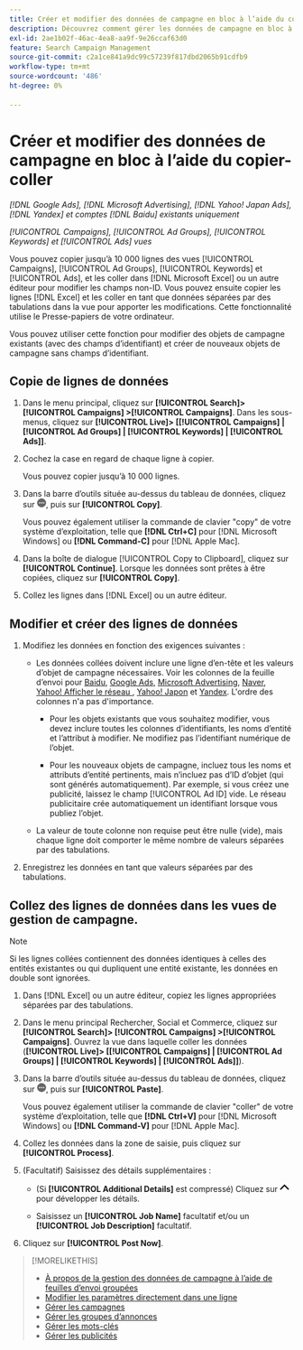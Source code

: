 ```yaml
---
title: Créer et modifier des données de campagne en bloc à l’aide du copier-coller
description: Découvrez comment gérer les données de campagne en bloc à l’aide de la fonction copier-coller.
exl-id: 2ae1b02f-46ac-4ea8-aa9f-9e26ccaf63d0
feature: Search Campaign Management
source-git-commit: c2a1ce841a9dc99c57239f817dbd2065b91cdfb9
workflow-type: tm+mt
source-wordcount: '486'
ht-degree: 0%

---
```


# Créer et modifier des données de campagne en bloc à l’aide du copier-coller

*[!DNL Google Ads], [!DNL Microsoft Advertising], [!DNL Yahoo! Japan Ads], [!DNL Yandex] et comptes [!DNL Baidu] existants uniquement*

*[!UICONTROL Campaigns], [!UICONTROL Ad Groups], [!UICONTROL Keywords] et [!UICONTROL Ads] vues*

Vous pouvez copier jusqu’à 10 000 lignes des vues [!UICONTROL Campaigns], [!UICONTROL Ad Groups], [!UICONTROL Keywords] et [!UICONTROL Ads], et les coller dans [!DNL Microsoft Excel] ou un autre éditeur pour modifier les champs non-ID. Vous pouvez ensuite copier les lignes [!DNL Excel] et les coller en tant que données séparées par des tabulations dans la vue pour apporter les modifications. Cette fonctionnalité utilise le Presse-papiers de votre ordinateur.

Vous pouvez utiliser cette fonction pour modifier des objets de campagne existants (avec des champs d’identifiant) et créer de nouveaux objets de campagne sans champs d’identifiant.

## Copie de lignes de données

1. Dans le menu principal, cliquez sur **[!UICONTROL Search]> [!UICONTROL Campaigns] >[!UICONTROL Campaigns]**. Dans les sous-menus, cliquez sur **[!UICONTROL Live]> \[[!UICONTROL Campaigns] \| [!UICONTROL Ad Groups] \| [!UICONTROL Keywords] \| [!UICONTROL Ads]\]**.

1. Cochez la case en regard de chaque ligne à copier.

   Vous pouvez copier jusqu’à 10 000 lignes.

1. Dans la barre d’outils située au-dessus du tableau de données, cliquez sur ![Plus](/help/search-social-commerce/assets/more.png "Plus"), puis sur **[!UICONTROL Copy]**.

   Vous pouvez également utiliser la commande de clavier &quot;copy&quot; de votre système d’exploitation, telle que **[!DNL Ctrl+C]** pour [!DNL Microsoft Windows] ou **[!DNL Command-C]** pour [!DNL Apple Mac].

1. Dans la boîte de dialogue [!UICONTROL Copy to Clipboard], cliquez sur **[!UICONTROL Continue]**. Lorsque les données sont prêtes à être copiées, cliquez sur **[!UICONTROL Copy]**.

1. Collez les lignes dans [!DNL Excel] ou un autre éditeur.

## Modifier et créer des lignes de données

1. Modifiez les données en fonction des exigences suivantes :

   * Les données collées doivent inclure une ligne d’en-tête et les valeurs d’objet de campagne nécessaires. Voir les colonnes de la feuille d’envoi pour [Baidu](/help/search-social-commerce/campaign-management/bulksheets/bulksheet-data-formats/bulksheet-data-baidu.md), [Google Ads](/help/search-social-commerce/campaign-management/bulksheets/bulksheet-data-formats/bulksheet-data-google.md), [Microsoft Advertising](/help/search-social-commerce/campaign-management/bulksheets/bulksheet-data-formats/bulksheet-data-microsoft.md), [Naver](/help/search-social-commerce/campaign-management/bulksheets/bulksheet-data-formats/bulksheet-data-naver.md), [Yahoo! Afficher le réseau ](/help/search-social-commerce/campaign-management/bulksheets/bulksheet-data-formats/bulksheet-data-yahoo-display-network.md), [Yahoo! Japon](/help/search-social-commerce/campaign-management/bulksheets/bulksheet-data-formats/bulksheet-data-yahoo-japan.md) et [Yandex](/help/search-social-commerce/campaign-management/bulksheets/bulksheet-data-formats/bulksheet-data-yandex.md). L&#39;ordre des colonnes n&#39;a pas d&#39;importance.

      * Pour les objets existants que vous souhaitez modifier, vous devez inclure toutes les colonnes d’identifiants, les noms d’entité et l’attribut à modifier. Ne modifiez pas l’identifiant numérique de l’objet.

      * Pour les nouveaux objets de campagne, incluez tous les noms et attributs d’entité pertinents, mais n’incluez pas d’ID d’objet (qui sont générés automatiquement). Par exemple, si vous créez une publicité, laissez le champ [!UICONTROL Ad ID] vide. Le réseau publicitaire crée automatiquement un identifiant lorsque vous publiez l’objet.

   * La valeur de toute colonne non requise peut être nulle (vide), mais chaque ligne doit comporter le même nombre de valeurs séparées par des tabulations.

1. Enregistrez les données en tant que valeurs séparées par des tabulations.

## Collez des lignes de données dans les vues de gestion de campagne.

>[!NOTE]
>
>Si les lignes collées contiennent des données identiques à celles des entités existantes ou qui dupliquent une entité existante, les données en double sont ignorées.

1. Dans [!DNL Excel] ou un autre éditeur, copiez les lignes appropriées séparées par des tabulations.

1. Dans le menu principal Rechercher, Social et Commerce, cliquez sur **[!UICONTROL Search]> [!UICONTROL Campaigns] >[!UICONTROL Campaigns]**. Ouvrez la vue dans laquelle coller les données (**[!UICONTROL Live]> \[[!UICONTROL Campaigns] \| [!UICONTROL Ad Groups] \| [!UICONTROL Keywords] \| [!UICONTROL Ads]\]**).

1. Dans la barre d’outils située au-dessus du tableau de données, cliquez sur ![Plus](/help/search-social-commerce/assets/more.png "Plus"), puis sur **[!UICONTROL Paste]**.

   Vous pouvez également utiliser la commande de clavier &quot;coller&quot; de votre système d’exploitation, telle que **[!DNL Ctrl+V]** pour [!DNL Microsoft Windows] ou **[!DNL Command-V]** pour [!DNL Apple Mac].

1. Collez les données dans la zone de saisie, puis cliquez sur **[!UICONTROL Process]**.

1. (Facultatif) Saisissez des détails supplémentaires :

   * (Si **[!UICONTROL Additional Details]** est compressé) Cliquez sur ![Ouvrir](/help/search-social-commerce/assets/chevron-up.png "Ouvrir") pour développer les détails.

   * Saisissez un **[!UICONTROL Job Name]** facultatif et/ou un **[!UICONTROL Job Description]** facultatif.

1. Cliquez sur **[!UICONTROL Post Now]**.


>[!MORELIKETHIS]
>
>* [À propos de la gestion des données de campagne à l’aide de feuilles d’envoi groupées](/help/search-social-commerce/campaign-management/bulksheets/bulksheet-about.md)
>* [Modifier les paramètres directement dans une ligne](/help/search-social-commerce/common-tasks/settings-edit-within-row.md)
>* [Gérer les campagnes](/help/search-social-commerce/campaign-management/campaigns/campaign-manage.md)
>* [Gérer les groupes d’annonces](/help/search-social-commerce/campaign-management/campaigns/ad-group-manage.md)
>* [Gérer les mots-clés](/help/search-social-commerce/campaign-management/campaigns/keyword-manage.md)
>* [Gérer les publicités](/help/search-social-commerce/campaign-management/campaigns/ad-manage.md)
